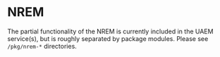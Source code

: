 # NREM

The partial functionality of the NREM is currently included in the UAEM service(s), but is roughly separated by package modules. Please see `/pkg/nrem-*` directories.